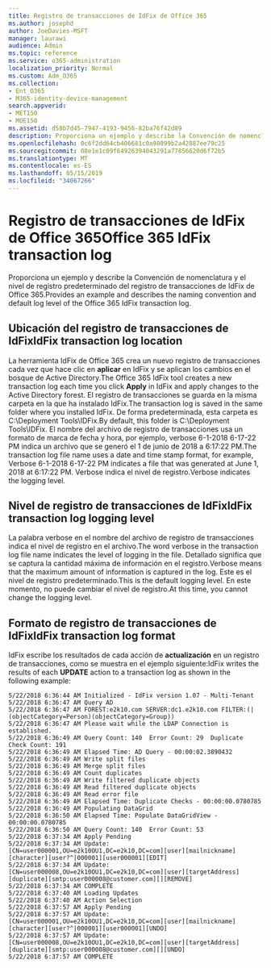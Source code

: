 ```yaml
---
title: Registro de transacciones de IdFix de Office 365
ms.author: josephd
author: JoeDavies-MSFT
manager: laurawi
audience: Admin
ms.topic: reference
ms.service: o365-administration
localization_priority: Normal
ms.custom: Adm_O365
ms.collection:
- Ent_O365
- M365-identity-device-management
search.appverid:
- MET150
- MOE150
ms.assetid: d58b7d45-7947-4193-9456-82ba76f42d89
description: Proporciona un ejemplo y describe la Convención de nomenclatura y el nivel de registro predeterminado del registro de transacciones de IdFix de Office 365.
ms.openlocfilehash: 0c6f2dd64cb406681c0a98099b2a42887ee79c25
ms.sourcegitcommit: 08e1e1c09f64926394043291a77856620d6f72b5
ms.translationtype: MT
ms.contentlocale: es-ES
ms.lasthandoff: 05/15/2019
ms.locfileid: "34067266"
---
```

# <a name="office-365-idfix-transaction-log"></a><span data-ttu-id="2584c-103">Registro de transacciones de IdFix de Office 365</span><span class="sxs-lookup"><span data-stu-id="2584c-103">Office 365 IdFix transaction log</span></span>

<span data-ttu-id="2584c-104">Proporciona un ejemplo y describe la Convención de nomenclatura y el nivel de registro predeterminado del registro de transacciones de IdFix de Office 365.</span><span class="sxs-lookup"><span data-stu-id="2584c-104">Provides an example and describes the naming convention and default log level of the Office 365 IdFix transaction log.</span></span>
  
## <a name="idfix-transaction-log-location"></a><span data-ttu-id="2584c-105">Ubicación del registro de transacciones de IdFix</span><span class="sxs-lookup"><span data-stu-id="2584c-105">IdFix transaction log location</span></span>

<span data-ttu-id="2584c-106">La herramienta IdFix de Office 365 crea un nuevo registro de transacciones cada vez que hace clic en **aplicar** en IdFix y se aplican los cambios en el bosque de Active Directory.</span><span class="sxs-lookup"><span data-stu-id="2584c-106">The Office 365 IdFix tool creates a new transaction log each time you click **Apply** in IdFix and apply changes to the Active Directory forest.</span></span> <span data-ttu-id="2584c-107">El registro de transacciones se guarda en la misma carpeta en la que ha instalado IdFix.</span><span class="sxs-lookup"><span data-stu-id="2584c-107">The transaction log is saved in the same folder where you installed IdFix.</span></span> <span data-ttu-id="2584c-108">De forma predeterminada, esta carpeta es C:\Deployment Tools\IDFix.</span><span class="sxs-lookup"><span data-stu-id="2584c-108">By default, this folder is C:\Deployment Tools\IDFix.</span></span> <span data-ttu-id="2584c-109">El nombre del archivo de registro de transacciones usa un formato de marca de fecha y hora, por ejemplo, verbose 6-1-2018 6-17-22 PM indica un archivo que se generó el 1 de junio de 2018 a 6:17:22 PM.</span><span class="sxs-lookup"><span data-stu-id="2584c-109">The transaction log file name uses a date and time stamp format, for example, Verbose 6-1-2018 6-17-22 PM indicates a file that was generated at June 1, 2018 at 6:17:22 PM.</span></span> <span data-ttu-id="2584c-110">Verbose indica el nivel de registro.</span><span class="sxs-lookup"><span data-stu-id="2584c-110">Verbose indicates the logging level.</span></span> 
  
## <a name="idfix-transaction-log-logging-level"></a><span data-ttu-id="2584c-111">Nivel de registro de transacciones de IdFix</span><span class="sxs-lookup"><span data-stu-id="2584c-111">IdFix transaction log logging level</span></span>

<span data-ttu-id="2584c-112">La palabra verbose en el nombre del archivo de registro de transacciones indica el nivel de registro en el archivo.</span><span class="sxs-lookup"><span data-stu-id="2584c-112">The word verbose in the transaction log file name indicates the level of logging in the file.</span></span> <span data-ttu-id="2584c-113">Detallado significa que se captura la cantidad máxima de información en el registro.</span><span class="sxs-lookup"><span data-stu-id="2584c-113">Verbose means that the maximum amount of information is captured in the log.</span></span> <span data-ttu-id="2584c-114">Este es el nivel de registro predeterminado.</span><span class="sxs-lookup"><span data-stu-id="2584c-114">This is the default logging level.</span></span> <span data-ttu-id="2584c-115">En este momento, no puede cambiar el nivel de registro.</span><span class="sxs-lookup"><span data-stu-id="2584c-115">At this time, you cannot change the logging level.</span></span>
  
## <a name="idfix-transaction-log-format"></a><span data-ttu-id="2584c-116">Formato de registro de transacciones de IdFix</span><span class="sxs-lookup"><span data-stu-id="2584c-116">IdFix transaction log format</span></span>

<span data-ttu-id="2584c-117">IdFix escribe los resultados de cada acción de **actualización** en un registro de transacciones, como se muestra en el ejemplo siguiente:</span><span class="sxs-lookup"><span data-stu-id="2584c-117">IdFix writes the results of each **UPDATE** action to a transaction log as shown in the following example:</span></span>
  
```
5/22/2018 6:36:44 AM Initialized - IdFix version 1.07 - Multi-Tenant
5/22/2018 6:36:47 AM Query AD
5/22/2018 6:36:47 AM FOREST:e2k10.com SERVER:dc1.e2k10.com FILTER:(|(objectCategory=Person)(objectCategory=Group))
5/22/2018 6:36:47 AM Please wait while the LDAP Connection is established.
5/22/2018 6:36:49 AM Query Count: 140  Error Count: 29  Duplicate Check Count: 191
5/22/2018 6:36:49 AM Elapsed Time: AD Query - 00:00:02.3890432
5/22/2018 6:36:49 AM Write split files
5/22/2018 6:36:49 AM Merge split files
5/22/2018 6:36:49 AM Count duplicates
5/22/2018 6:36:49 AM Write filtered duplicate objects
5/22/2018 6:36:49 AM Read filtered duplicate objects
5/22/2018 6:36:49 AM Read error file
5/22/2018 6:36:49 AM Elapsed Time: Duplicate Checks - 00:00:00.0780785
5/22/2018 6:36:49 AM Populating DataGrid
5/22/2018 6:36:50 AM Elapsed Time: Populate DataGridView - 00:00:00.0780785
5/22/2018 6:36:50 AM Query Count: 140  Error Count: 53
5/22/2018 6:37:34 AM Apply Pending
5/22/2018 6:37:34 AM Update: [CN=user000001,OU=e2k10OU1,DC=e2k10,DC=com][user][mailnickname][character][user?^|000001][user000001][EDIT]
5/22/2018 6:37:34 AM Update: [CN=user000008,OU=e2k10OU1,DC=e2k10,DC=com][user][targetAddress][duplicate][smtp:user000008@customer.com][][REMOVE]
5/22/2018 6:37:34 AM COMPLETE
5/22/2018 6:37:40 AM Loading Updates
5/22/2018 6:37:40 AM Action Selection
5/22/2018 6:37:57 AM Apply Pending
5/22/2018 6:37:57 AM Update: [CN=user000001,OU=e2k10OU1,DC=e2k10,DC=com][user][mailnickname][character][user?^|000001][user000001][UNDO]
5/22/2018 6:37:57 AM Update: [CN=user000008,OU=e2k10OU1,DC=e2k10,DC=com][user][targetAddress][duplicate][smtp:user000008@customer.com][][UNDO]
5/22/2018 6:37:57 AM COMPLETE

```